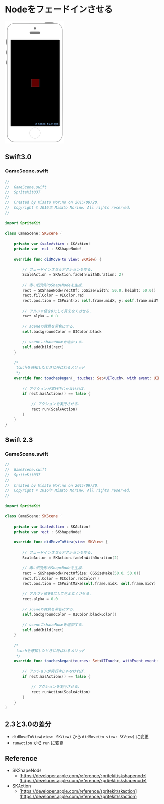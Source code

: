 # Nodeをフェードインさせる

![Preview spritekit037](img/spritekit037.png)

## Swift3.0
### GameScene.swift
```swift
//
//  GameScene.swift
//  SpriteKit037
//
//  Created by Misato Morino on 2016/09/20.
//  Copyright © 2016年 Misato Morino. All rights reserved.
//

import SpriteKit

class GameScene: SKScene {
    
    private var ScaleAction : SKAction!
    private var rect : SKShapeNode!
    
    override func didMove(to view: SKView) {
        
        // フェードインさせるアクションを作る.
        ScaleAction = SKAction.fadeIn(withDuration: 2)
        
        // 赤い四角形のShapeNodeを生成.
        rect = SKShapeNode(rectOf: CGSize(width: 50.0, height: 50.0))
        rect.fillColor = UIColor.red
        rect.position = CGPoint(x: self.frame.midX, y: self.frame.midY)
        
        // アルファ値を0にして見えなくさせる.
        rect.alpha = 0.0
        
        // sceneの背景を黒色にする.
        self.backgroundColor = UIColor.black
        
        // sceneにshaoeNodeを追加する.
        self.addChild(rect)
    }
    
    /*
     touchを感知したときに呼ばれるメソッド
     */
    override func touchesBegan(_ touches: Set<UITouch>, with event: UIEvent?) {
        
        // アクションが実行中じゃなければ.
        if rect.hasActions() == false {
            
            // アクションを実行させる.
            rect.run(ScaleAction)
        }
    }
}
```

## Swift 2.3
### GameScene.swift
```swift
//
//  GameScene.swift
//  SpriteKit037
//
//  Created by Misato Morino on 2016/09/20.
//  Copyright © 2016年 Misato Morino. All rights reserved.
//

import SpriteKit

class GameScene: SKScene {
    
    private var ScaleAction : SKAction!
    private var rect : SKShapeNode!
    
    override func didMoveToView(view: SKView) {
        
        // フェードインさせるアクションを作る.
        ScaleAction = SKAction.fadeInWithDuration(2)
        
        // 赤い四角形のShapeNodeを生成.
        rect = SKShapeNode(rectOfSize: CGSizeMake(50.0, 50.0))
        rect.fillColor = UIColor.redColor()
        rect.position = CGPointMake(self.frame.midX, self.frame.midY)
        
        // アルファ値を0にして見えなくさせる.
        rect.alpha = 0.0
        
        // sceneの背景を黒色にする.
        self.backgroundColor = UIColor.blackColor()
        
        // sceneにshaoeNodeを追加する.
        self.addChild(rect)
    }
    
    /*
     touchを感知したときに呼ばれるメソッド
     */
    override func touchesBegan(touches: Set<UITouch>, withEvent event: UIEvent?) {
        
        // アクションが実行中じゃなければ.
        if rect.hasActions() == false {
            
            // アクションを実行させる.
            rect.runAction(ScaleAction)
        }
    }
}
```

## 2.3と3.0の差分
* ```didMoveToView(view: SKView)``` から ```didMove(to view: SKView)``` に変更
* ```runAction``` から ```run``` に変更

## Reference
* SKShapeNode
    * [https://developer.apple.com/reference/spritekit/skshapenode](https://developer.apple.com/reference/spritekit/skshapenode)
* SKAction
    * [https://developer.apple.com/reference/spritekit/skaction](https://developer.apple.com/reference/spritekit/skaction)
